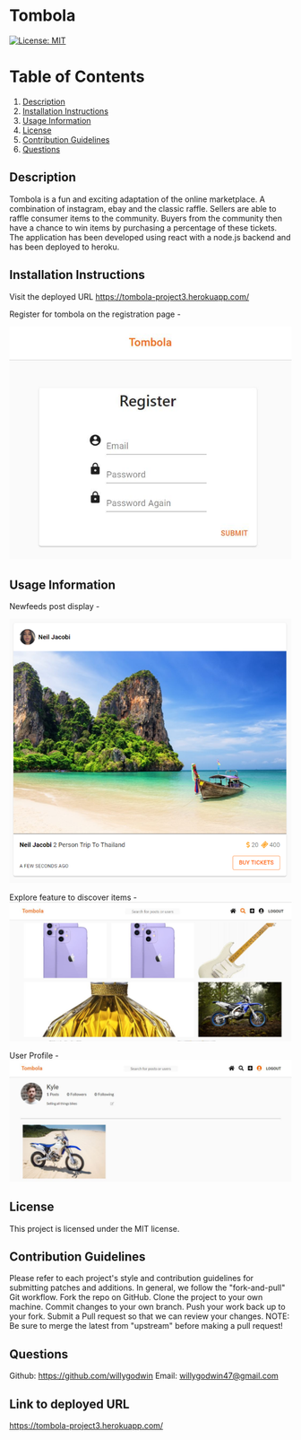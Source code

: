 # Tombola
[![License: MIT](https://img.shields.io/badge/License-MIT-yellow.svg)](https://opensource.org/licenses/MIT)


# Table of Contents
1. [Description](#description) 
2. [Installation Instructions](#installation-instructions)  
3. [Usage Information](#usage-information)  
4. [License](#license)  
5. [Contribution Guidelines](#contribution-guidelines)  
6. [Questions](#questions) 


## Description
Tombola is a fun and exciting adaptation of the online marketplace. A combination of instagram, ebay and the classic raffle.  Sellers are able to raffle consumer items to the community. Buyers from the community then have a chance to win items by purchasing a percentage of these tickets. The application has been developed using react with a node.js backend and has been deployed to heroku. 

## Installation Instructions
Visit the deployed URL https://tombola-project3.herokuapp.com/

Register for tombola on the registration page - 

![Alt text](/client/public/screenshots/register.JPG?raw=true "register")



## Usage Information 
Newfeeds post display - 

![Alt text](/client/public/screenshots/post.png?raw=true "post")

Explore feature to discover items - 
![Alt text](/client/public/screenshots/explore.JPG?raw=true "explore")

User Profile - 
![Alt text](/client/public/screenshots/profile.JPG?raw=true "profile")


## License
This project is licensed under the MIT license.


## Contribution Guidelines
Please refer to each project's style and contribution guidelines for submitting patches and additions. In general, we follow the "fork-and-pull" Git workflow.
Fork the repo on GitHub. 
Clone the project to your own machine. 
Commit changes to your own branch. 
Push your work back up to your fork. Submit a Pull request so that we can review your changes. 
NOTE: Be sure to merge the latest from "upstream" before making a pull request!


## Questions 
Github:
https://github.com/willygodwin
Email:
willygodwin47@gmail.com

## Link to deployed URL 
https://tombola-project3.herokuapp.com/
